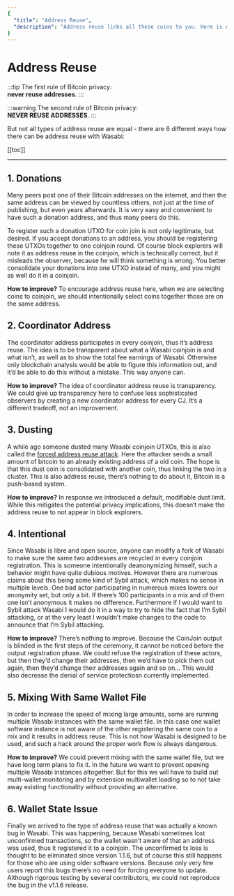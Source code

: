 ```yaml
---
{
  "title": "Address Reuse",
  "description": "Address reuse links all these coins to you. Here is explained why it is important to use a new address for every transaction."
}
---
```


# Address Reuse

:::tip
The first rule of Bitcoin privacy: </br>
**never reuse addresses**.
:::

:::warning
The second rule of Bitcoin privacy: </br>
**NEVER REUSE ADDRESSES**.
:::

But not all types of address reuse are equal - there are 6 different ways how there can be address reuse with Wasabi:

[[toc]]

---

## 1. Donations

Many peers post one of their Bitcoin addresses on the internet, and then the same address can be viewed by countless others, not just at the time of publishing, but even years afterwards. 
It is very easy and convenient to have such a donation address, and thus many peers do this.

To register such a donation UTXO for coin join is not only legitimate, but desired. 
If you accept donations to an address, you should be registering these UTXOs together to one coinjoin round. 
Of course block explorers will note it as address reuse in the coinjoin, which is technically correct, but it misleads the observer, because he will think something is wrong. 
You better consolidate your donations into one UTXO instead of many, and you might as well do it in a coinjoin.

**How to improve?** 
To encourage address reuse here, when we are selecting coins to coinjoin, we should intentionally select coins together those are on the same address.

## 2. Coordinator Address

The coordinator address participates in every coinjoin, thus it’s address reuse.
The idea is to be transparent about what a Wasabi coinjoin is and what isn’t, as well as to show the total fee earnings of Wasabi.
Otherwise only blockchain analysis would be able to figure this information out, and it’d be able to do this without a mistake. 
This way anyone can.

**How to improve?**
The idea of coordinator address reuse is transparency. 
We could give up transparency here to confuse less sophisticated observers by creating a new coordinator address for every CJ. 
It’s a different tradeoff, not an improvement.

## 3. Dusting

A while ago someone dusted many Wasabi coinjoin UTXOs, this is also called the [forced address reuse attack](https://en.bitcoin.it/Privacy#Forced_address_reuse).
Here the attacker sends a small amount of bitcoin to an already existing address of a old coin.
The hope is that this dust coin is consolidated with another coin, thus linking the two in a cluster.
This is also address reuse, there’s nothing to do about it, Bitcoin is a push-based system.

**How to improve?**
In response we introduced a default, modifiable dust limit. 
While this mitigates the potential privacy implications, this doesn’t make the address reuse to not appear in block explorers.

## 4. Intentional

Since Wasabi is libre and open source, anyone can modify a fork of Wasabi to make sure the same two addresses are recycled in every coinjoin registration. 
This is someone intentionally deanonymizing himself, such a behavior might have quite dubious motives. 
However there are numerous claims about this being some kind of Sybil attack, which makes no sense in multiple levels. 
One bad actor participating in numerous mixes lowers our anonymity set, but only a bit. 
If there’s 100 participants in a mix and of them one isn’t anonymous it makes no difference. 
Furthermore if I would want to Sybil attack Wasabi I would do it in a way to try to hide the fact that I’m Sybil attacking, or at the very least I wouldn’t make changes to the code to announce that I’m Sybil attacking.

**How to improve?** 
There’s nothing to improve.
Because the CoinJoin output is blinded in the first steps of the ceremony, it cannot be noticed before the output registration phase.
We could refuse the registration of these actors, but then they’d change their addresses, then we’d have to pick them out again, then they’d change their addresses again and so on…
This would also decrease the denial of service protectiosn currently implemented.

## 5. Mixing With Same Wallet File

In order to increase the speed of mixing large amounts, some are running multiple Wasabi instances with the same wallet file. 
In this case one wallet software instance is not aware of the other registering the same coin to a mix and it results in address reuse.
This is not how Wasabi is designed to be used, and such a hack around the proper work flow is always dangerous.

**How to improve?**
We could prevent mixing with the same wallet file, but we have long term plans to fix it. 
In the future we want to prevent opening multiple Wasabi instances altogether. 
But for this we will have to build out multi-wallet monitoring and by extension multiwallet loading so to not take away existing functionality without providing an alternative.

## 6. Wallet State Issue

Finally we arrived to the type of address reuse that was actually a known bug in Wasabi. 
This was happening, because Wasabi sometimes lost unconfirmed transactions, so the wallet wasn’t aware of that an address was used, thus it registered it to a coinjoin.
The unconfirmed tx loss is thought to be eliminated since version 1.1.6, but of course this still happens for those who are using older software versions.
Because only very few users report this bugs there’s no need for forcing everyone to update.
Although rigorous testing by several contributors, we could not reproduce the bug in the v1.1.6 release.
